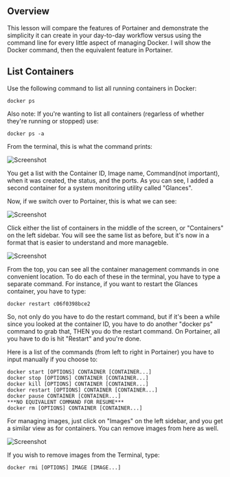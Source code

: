 ## Overview

This lesson will compare the features of Portainer and demonstrate the simplicity it can create in your day-to-day workflow versus
using the command line for every little aspect of managing Docker. I will show the Docker command, then the equivalent feature in Portainer.

## List Containers

Use the following command to list all running containers in Docker:

```
docker ps
```
Also note: If you're wanting to list all containers (regarless of whether they're running or stopped) use:

```
docker ps -a
```
From the terminal, this is what the command prints:

![Screenshot](https://user-images.githubusercontent.com/30271499/30091366-16906546-926e-11e7-90cb-2a5f9a695e5f.JPG)

You get a list with the Container ID, Image name, Command(not important), when it was created, the status, and the ports. As you can see, I added a second container for a system monitoring utility called "Glances". 

Now, if we switch over to Portainer, this is what we can see:

![Screenshot](https://user-images.githubusercontent.com/30271499/30091521-df541e8c-926e-11e7-9024-cae68676b02c.png)

Click either the list of containers in the middle of the screen, or "Containers" on the left sidebar. You will see the same list as before, but it's now in a format that is easier to understand and more manageble.

![Screenshot](https://user-images.githubusercontent.com/30271499/30091604-4f0d4b86-926f-11e7-9298-f0876fdcec92.png)

From the top, you can see all the container management commands in one convenient location. To do each of these in the terminal, you have to type a separate command. For instance, if you want to restart the Glances container, you have to type:

```
docker restart c06f0398bce2
```
So, not only do you have to do the restart command, but if it's been a while since you looked at the container ID, you have to do another "docker ps" command to grab that, THEN you do the restart command. On Portainer, all you have to do is hit "Restart" and you're done.

Here is a list of the commands (from left to right in Portainer) you have to input manually if you choose to:
```
docker start [OPTIONS] CONTAINER [CONTAINER...]
docker stop [OPTIONS] CONTAINER [CONTAINER...]
docker kill [OPTIONS] CONTAINER [CONTAINER...]
docker restart [OPTIONS] CONTAINER [CONTAINER...]
docker pause CONTAINER [CONTAINER...]
***NO EQUIVALENT COMMAND FOR RESUME***
docker rm [OPTIONS] CONTAINER [CONTAINER...]
```

For managing images, just click on "Images" on the left sidebar, and you get a similar view as for containers. You can remove images
from here as well.

![Screenshot](https://user-images.githubusercontent.com/30271499/30091982-2addf6a0-9271-11e7-8d3b-a38f646dbc5d.png)

If you wish to remove images from the Terminal, type:
```
docker rmi [OPTIONS] IMAGE [IMAGE...]
```



